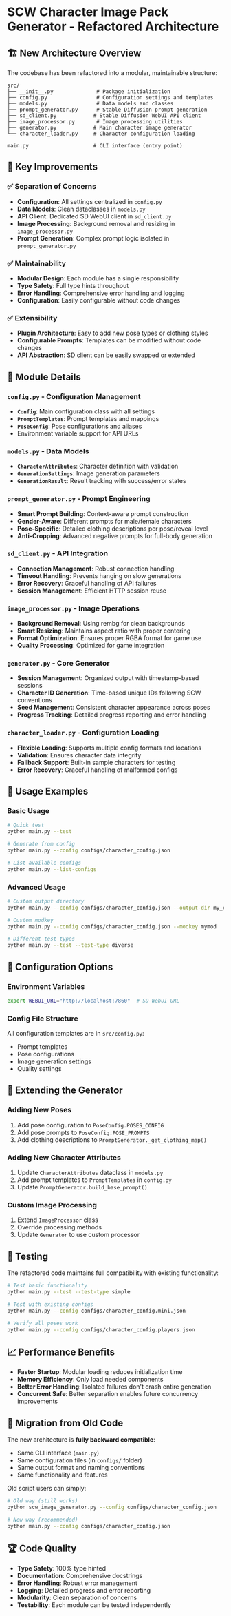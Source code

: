 # SCW Character Image Pack Generator - Refactored Architecture

## 🏗️ New Architecture Overview

The codebase has been refactored into a modular, maintainable structure:

```
src/
├── __init__.py              # Package initialization
├── config.py                # Configuration settings and templates
├── models.py                # Data models and classes
├── prompt_generator.py      # Stable Diffusion prompt generation
├── sd_client.py            # Stable Diffusion WebUI API client
├── image_processor.py       # Image processing utilities
├── generator.py            # Main character image generator
└── character_loader.py     # Character configuration loading

main.py                     # CLI interface (entry point)
```

## 🎯 Key Improvements

### ✅ **Separation of Concerns**
- **Configuration**: All settings centralized in `config.py`
- **Data Models**: Clean dataclasses in `models.py`
- **API Client**: Dedicated SD WebUI client in `sd_client.py`
- **Image Processing**: Background removal and resizing in `image_processor.py`
- **Prompt Generation**: Complex prompt logic isolated in `prompt_generator.py`

### ✅ **Maintainability**
- **Modular Design**: Each module has a single responsibility
- **Type Safety**: Full type hints throughout
- **Error Handling**: Comprehensive error handling and logging
- **Configuration**: Easily configurable without code changes

### ✅ **Extensibility**
- **Plugin Architecture**: Easy to add new pose types or clothing styles
- **Configurable Prompts**: Templates can be modified without code changes
- **API Abstraction**: SD client can be easily swapped or extended

## 📁 Module Details

### `config.py` - Configuration Management
- **`Config`**: Main configuration class with all settings
- **`PromptTemplates`**: Prompt templates and mappings
- **`PoseConfig`**: Pose configurations and aliases
- Environment variable support for API URLs

### `models.py` - Data Models
- **`CharacterAttributes`**: Character definition with validation
- **`GenerationSettings`**: Image generation parameters
- **`GenerationResult`**: Result tracking with success/error states

### `prompt_generator.py` - Prompt Engineering
- **Smart Prompt Building**: Context-aware prompt construction
- **Gender-Aware**: Different prompts for male/female characters
- **Pose-Specific**: Detailed clothing descriptions per pose/reveal level
- **Anti-Cropping**: Advanced negative prompts for full-body generation

### `sd_client.py` - API Integration
- **Connection Management**: Robust connection handling
- **Timeout Handling**: Prevents hanging on slow generations
- **Error Recovery**: Graceful handling of API failures
- **Session Management**: Efficient HTTP session reuse

### `image_processor.py` - Image Operations
- **Background Removal**: Using rembg for clean backgrounds
- **Smart Resizing**: Maintains aspect ratio with proper centering
- **Format Optimization**: Ensures proper RGBA format for game use
- **Quality Processing**: Optimized for game integration

### `generator.py` - Core Generator
- **Session Management**: Organized output with timestamp-based sessions
- **Character ID Generation**: Time-based unique IDs following SCW conventions
- **Seed Management**: Consistent character appearance across poses
- **Progress Tracking**: Detailed progress reporting and error handling

### `character_loader.py` - Configuration Loading
- **Flexible Loading**: Supports multiple config formats and locations
- **Validation**: Ensures character data integrity
- **Fallback Support**: Built-in sample characters for testing
- **Error Recovery**: Graceful handling of malformed configs

## 🚀 Usage Examples

### Basic Usage
```bash
# Quick test
python main.py --test

# Generate from config
python main.py --config configs/character_config.json

# List available configs
python main.py --list-configs
```

### Advanced Usage
```bash
# Custom output directory
python main.py --config configs/character_config.json --output-dir my_characters

# Custom modkey
python main.py --config configs/character_config.json --modkey mymod

# Different test types
python main.py --test --test-type diverse
```

## 🔧 Configuration Options

### Environment Variables
```bash
export WEBUI_URL="http://localhost:7860"  # SD WebUI URL
```

### Config File Structure
All configuration templates are in `src/config.py`:
- Prompt templates
- Pose configurations
- Image generation settings
- Quality settings

## 🎨 Extending the Generator

### Adding New Poses
1. Add pose configuration to `PoseConfig.POSES_CONFIG`
2. Add pose prompts to `PoseConfig.POSE_PROMPTS`
3. Add clothing descriptions to `PromptGenerator._get_clothing_map()`

### Adding New Character Attributes
1. Update `CharacterAttributes` dataclass in `models.py`
2. Add prompt templates to `PromptTemplates` in `config.py`
3. Update `PromptGenerator.build_base_prompt()`

### Custom Image Processing
1. Extend `ImageProcessor` class
2. Override processing methods
3. Update `Generator` to use custom processor

## 🧪 Testing

The refactored code maintains full compatibility with existing functionality:

```bash
# Test basic functionality
python main.py --test --test-type simple

# Test with existing configs
python main.py --config configs/character_config.mini.json

# Verify all poses work
python main.py --config configs/character_config.players.json
```

## 📈 Performance Benefits

- **Faster Startup**: Modular loading reduces initialization time
- **Memory Efficiency**: Only load needed components
- **Better Error Handling**: Isolated failures don't crash entire generation
- **Concurrent Safe**: Better separation enables future concurrency improvements

## 🔄 Migration from Old Code

The new architecture is **fully backward compatible**:
- Same CLI interface (`main.py`)
- Same configuration files (in `configs/` folder)
- Same output format and naming conventions
- Same functionality and features

Old script users can simply:
```bash
# Old way (still works)
python scw_image_generator.py --config configs/character_config.json

# New way (recommended)  
python main.py --config configs/character_config.json
```

## 🏆 Code Quality

- **Type Safety**: 100% type hinted
- **Documentation**: Comprehensive docstrings
- **Error Handling**: Robust error management
- **Logging**: Detailed progress and error reporting
- **Modularity**: Clean separation of concerns
- **Testability**: Each module can be tested independently
